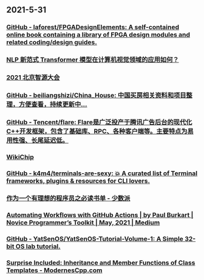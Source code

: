 
## 2021-5-31

### [GitHub - laforest/FPGADesignElements: A self-contained online book containing a library of FPGA design modules and related coding/design guides.](https://github.com/laforest/FPGADesignElements)

### [NLP 新范式 Transformer 模型在计算机视觉领域的应用如何？](https://juejin.cn/post/6965724902947045389)

### [2021 北京智源大会](https://2021.baai.ac.cn/schedule)

### [GitHub - beiliangshizi/China_House: 中国买房相关资料和项目整理，方便查看，持续更新中...](https://github.com/beiliangshizi/China_House)

### [GitHub - Tencent/flare: Flare是广泛投产于腾讯广告后台的现代化C++开发框架，包含了基础库、RPC、各种客户端等。主要特点为易用性强、长尾延迟低。](https://github.com/Tencent/flare)

### [WikiChip](https://en.wikichip.org/wiki/WikiChip)

### [GitHub - k4m4/terminals-are-sexy: 💥 A curated list of Terminal frameworks, plugins & resources for CLI lovers.](https://github.com/k4m4/terminals-are-sexy)

### [作为一个有理想的程序员之必读书单 - 少数派](https://sspai.com/post/66875)

### [Automating Workflows with GitHub Actions | by Paul Burkart | Novice Programmer’s Toolkit | May, 2021 | Medium](https://medium.com/novice-programmers-toolkit/automating-workflows-with-github-actions-5bd66cd5334f)

### [GitHub - YatSenOS/YatSenOS-Tutorial-Volume-1: A Simple 32-bit OS lab tutorial.](https://github.com/YatSenOS/YatSenOS-Tutorial-Volume-1)

### [Surprise Included: Inheritance and Member Functions of Class Templates - ModernesCpp.com](http://www.modernescpp.com/index.php/surprise-included-inheritance-and-member-functions-of-class-templates)